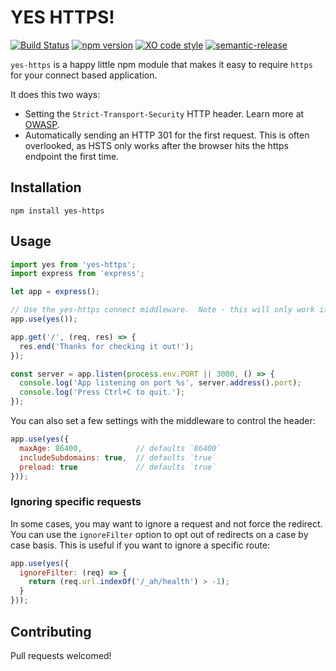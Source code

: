 # YES HTTPS!

[![Build Status](https://github.com/JustinBeckwith/yes-https/workflows/ci/badge.svg)](https://github.com/JustinBeckwith/yes-https/actions/)
[![npm version](https://badge.fury.io/js/yes-https.svg)](https://badge.fury.io/js/yes-https)
[![XO code style](https://img.shields.io/badge/code_style-XO-5ed9c7.svg)](https://github.com/xojs/xo)
[![semantic-release](https://img.shields.io/badge/%20%20%F0%9F%93%A6%F0%9F%9A%80-semantic--release-e10079.svg)](https://github.com/semantic-release/semantic-release)

`yes-https` is a happy little npm module that makes it easy to require `https` for your connect based application.

It does this two ways:
- Setting the `Strict-Transport-Security` HTTP header.  Learn more at [OWASP](https://www.owasp.org/index.php/HTTP_Strict_Transport_Security_Cheat_Sheet).
- Automatically sending an HTTP 301 for the first request.  This is often overlooked, as HSTS only works after the browser hits the https endpoint the first time.

## Installation

`npm install yes-https`

## Usage

```js
import yes from 'yes-https';
import express from 'express';

let app = express();

// Use the yes-https connect middleware.  Note - this will only work if NODE_ENV is set to production.
app.use(yes());

app.get('/', (req, res) => {
  res.end('Thanks for checking it out!');
});

const server = app.listen(process.env.PORT || 3000, () => {
  console.log('App listening on port %s', server.address().port);
  console.log('Press Ctrl+C to quit.');
});
```

You can also set a few settings with the middleware to control the header:

```js
app.use(yes({
  maxAge: 86400,            // defaults `86400`
  includeSubdomains: true,  // defaults `true`
  preload: true             // defaults `true`
}));
```

### Ignoring specific requests

In some cases, you may want to ignore a request and not force the redirect.  You can use the `ignoreFilter` option to opt out of redirects on a case by case basis.  This is useful if you want to ignore a specific route:

```js
app.use(yes({
  ignoreFilter: (req) => {
    return (req.url.indexOf('/_ah/health') > -1);
  }
}));
```

## Contributing

Pull requests welcomed!
